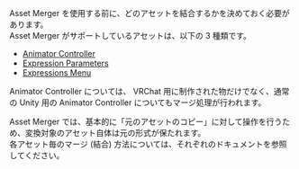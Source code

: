 Asset Merger を使用する前に、どのアセットを結合するかを決めておく必要があります。  
Asset Merger がサポートしているアセットは、以下の 3 種類です。

-   [Animator Controller](/en-us/vrchat/asset-merger/guides/how-to-use/animator-controller)
-   [Expression Parameters](/en-us/vrchat/asset-merger/guides/how-to-use/expression-parameters)
-   [Expressions Menu](/en-us/vrchat/asset-merger/guides/how-to-use/expressions-menu)

Animator Controller については、 VRChat 用に制作された物だけでなく、通常の Unity 用の Animator Controller についてもマージ処理が行われます。

Asset Merger では、基本的に「元のアセットのコピー」に対して操作を行うため、変換対象のアセット自体は元の形式が保たれます。  
各アセット毎のマージ (結合) 方法については、それぞれのドキュメントを参照してください。
